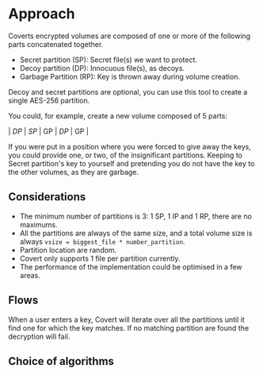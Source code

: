 # Approach

Coverts encrypted volumes are composed of one or more of the following parts concatenated together.

- Secret partition (SP): Secret file(s) we want to protect.
- Decoy partition (DP): Innocuous file(s), as decoys.
- Garbage Partition (RP): Key is thrown away during volume creation.

Decoy and secret partitions are optional, you can use this tool to create a single AES-256 partition.

You could, for example, create a new volume composed of 5 parts:

| _DP_ | *SP* | GP | _DP_ | GP |

If you were put in a position where you were forced to give away the keys, you could provide one, or two, of the
insignificant partitions. Keeping to Secret partition's key to yourself and pretending you do not have the key to
the other volumes, as they are garbage.

## Considerations

- The minimum number of partitions is 3: 1 SP, 1 IP and 1 RP, there are no maximums.
- All the partitions are always of the same size, and a total volume size is always `vsize = biggest_file * number_partition`.
- Partition location are random.
- Covert only supports 1 file per partition currently.
- The performance of the implementation could be optimised in a few areas.

## Flows

When a user enters a key, Covert will iterate over all the partitions until it find one for which the key matches. If
no matching partition are found the decryption will fail.

## Choice of algorithms